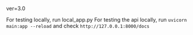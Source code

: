 
ver=3.0

For testing locally, run local_app.py
For testing the api locally, run `uvicorn main:app --reload` and check `http://127.0.0.1:8000/docs`
